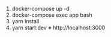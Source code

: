 1. docker-compose up -d
2. docker-compose exec app bash
3. yarn install
4. yarn start:dev
   ※ http://localhost:3000
